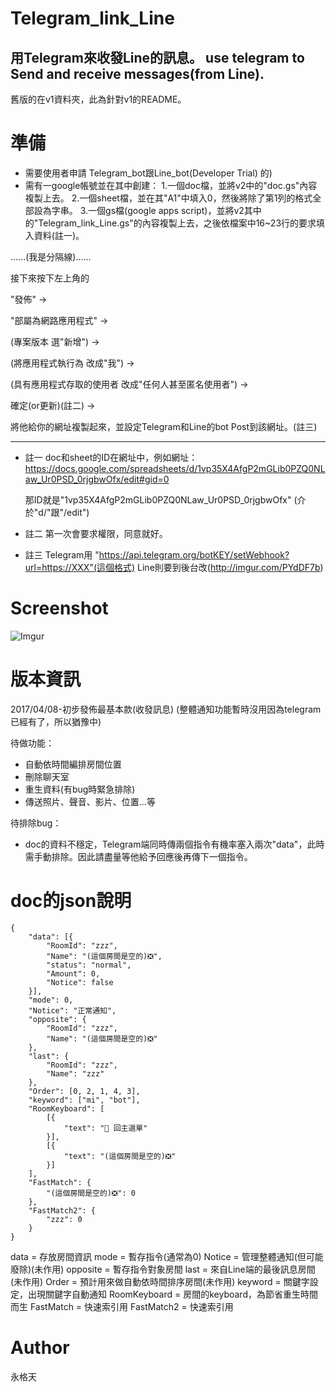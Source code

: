 # Telegram_link_Line
用Telegram來收發Line的訊息。
use telegram to Send and receive messages(from Line).
----
舊版的在v1資料夾，此為針對v1的README。


# 準備
- 需要使用者申請 Telegram_bot跟Line_bot(Developer Trial)
的)
- 需有一google帳號並在其中創建：
1.一個doc檔，並將v2中的"doc.gs"內容複製上去。
2.一個sheet檔，並在其"A1"中填入0，然後將除了第1列的格式全部設為字串。
3.一個gs檔(google apps script)，並將v2其中的"Telegram_link_Line.gs"的內容複製上去，之後依檔案中16~23行的要求填入資料(註一)。

......(我是分隔線)......

接下來按下左上角的

"發佈" ->

"部屬為網路應用程式" ->

(專案版本 選"新增") ->

(將應用程式執行為 改成"我") ->

(具有應用程式存取的使用者 改成"任何人甚至匿名使用者") ->

確定(or更新)(註二) ->

將他給你的網址複製起來，並設定Telegram和Line的bot Post到該網址。(註三)

----
- 註一
  doc和sheet的ID在網址中，例如網址：
  https://docs.google.com/spreadsheets/d/1vp35X4AfgP2mGLib0PZQ0NLaw_Ur0PSD_0rjgbwOfx/edit#gid=0

  那ID就是"1vp35X4AfgP2mGLib0PZQ0NLaw_Ur0PSD_0rjgbwOfx"
  (介於"d/"跟"/edit")


- 註二
  第一次會要求權限，同意就好。


- 註三
  Telegram用
  "https://api.telegram.org/botKEY/setWebhook?url=https://XXX"(這個格式)
  Line則要到後台改(http://imgur.com/PYdDF7b)

# Screenshot
![Imgur](http://i.imgur.com/I0Qsimh.png)

# 版本資訊
  2017/04/08-初步發佈最基本款(收發訊息)
  (整體通知功能暫時沒用因為telegram已經有了，所以猶豫中)

  待做功能：
  - 自動依時間編排房間位置
  - 刪除聊天室
  - 重生資料(有bug時緊急排除)
  - 傳送照片、聲音、影片、位置...等

  待排除bug：
  - doc的資料不穩定，Telegram端同時傳兩個指令有機率塞入兩次"data"，此時需手動排除。因此請盡量等他給予回應後再傳下一個指令。

# doc的json說明

    {
        "data": [{
            "RoomId": "zzz",
            "Name": "(這個房間是空的)❎",
            "status": "normal",
            "Amount": 0,
            "Notice": false
        }],
        "mode": 0,
        "Notice": "正常通知",
        "opposite": {
            "RoomId": "zzz",
            "Name": "(這個房間是空的)❎"
        },
        "last": {
            "RoomId": "zzz",
            "Name": "zzz"
        },
        "Order": [0, 2, 1, 4, 3],
        "keyword": ["mi", "bot"],
        "RoomKeyboard": [
            [{
                "text": "🔮 回主選單"
            }],
            [{
                "text": "(這個房間是空的)❎"
            }]
        ],
        "FastMatch": {
            "(這個房間是空的)❎": 0
        },
        "FastMatch2": {
            "zzz": 0
        }
    }

data = 存放房間資訊
mode = 暫存指令(通常為0)
Notice = 管理整體通知(但可能廢除)(未作用)
opposite = 暫存指令對象房間
last = 來自Line端的最後訊息房間(未作用)
Order = 預計用來做自動依時間排序房間(未作用)
keyword = 關鍵字設定，出現關鍵字自動通知
RoomKeyboard = 房間的keyboard，為節省重生時間而生
FastMatch = 快速索引用
FastMatch2 = 快速索引用


# Author
永格天
